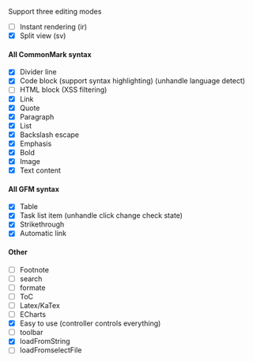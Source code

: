 Support three editing modes

- [ ] Instant rendering (ir)
- [x] Split view (sv)

#### All CommonMark syntax

- [x] Divider line
- [x] Code block (support syntax highlighting) (unhandle language detect)
- [ ] HTML block (XSS filtering)
- [x] Link
- [x] Quote
- [x] Paragraph
- [x] List
- [x] Backslash escape
- [x] Emphasis
- [x] Bold
- [x] Image
- [x] Text content

#### All GFM syntax

- [x] Table
- [x] Task list item (unhandle click change check state)
- [x] Strikethrough
- [x] Automatic link

#### Other

- [ ] Footnote
- [ ] search
- [ ] formate
- [ ] ToC
- [ ] Latex/KaTex
- [ ] ECharts
- [x] Easy to use (controller controls everything)
- [ ] toolbar
- [x] loadFromString
- [ ] loadFromselectFile
